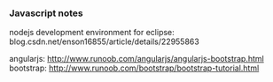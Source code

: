 ### Javascript notes

nodejs development environment for eclipse:
blog.csdn.net/enson16855/article/details/22955863

angularjs: http://www.runoob.com/angularjs/angularjs-bootstrap.html
bootstrap: http://www.runoob.com/bootstrap/bootstrap-tutorial.html
